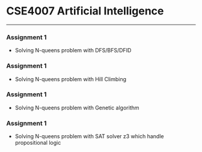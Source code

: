 # CSE4007 Artificial Intelligence
---------------

### Assignment 1
 - Solving N-queens problem with DFS/BFS/DFID
 
### Assignment 1
 - Solving N-queens problem with Hill Climbing

### Assignment 1
 - Solving N-queens problem with Genetic algorithm
 
### Assignment 1
 - Solving N-queens problem with SAT solver z3 which handle propositional logic
